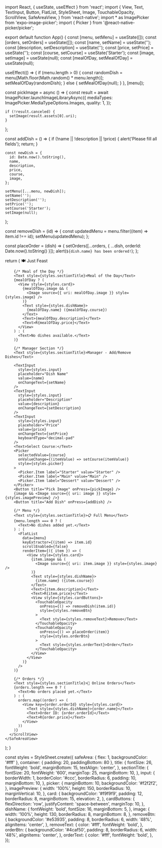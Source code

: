 import React, { useState, useEffect } from 'react';
import {
  View,
  Text,
  TextInput,
  Button,
  FlatList,
  StyleSheet,
  Image,
  TouchableOpacity,
  ScrollView,
  SafeAreaView,
} from 'react-native';
import * as ImagePicker from 'expo-image-picker';
import { Picker } from '@react-native-picker/picker';

export default function App() {
  const [menu, setMenu] = useState([]);
  const [orders, setOrders] = useState([]);
  const [name, setName] = useState('');
  const [description, setDescription] = useState('');
  const [price, setPrice] = useState('');
  const [course, setCourse] = useState('Starter');
  const [image, setImage] = useState(null);
  const [mealOfDay, setMealOfDay] = useState(null);

  useEffect(() => {
    if (menu.length > 0) {
      const randomDish = menu[Math.floor(Math.random() * menu.length)];
      setMealOfDay(randomDish);
    } else {
      setMealOfDay(null);
    }
  }, [menu]);

  const pickImage = async () => {
    const result = await ImagePicker.launchImageLibraryAsync({
      mediaTypes: ImagePicker.MediaTypeOptions.Images,
      quality: 1,
    });

    if (!result.canceled) {
      setImage(result.assets[0].uri);
    }
  };

  const addDish = () => {
    if (!name || !description || !price) {
      alert('Please fill all fields');
      return;
    }

    const newDish = {
      id: Date.now().toString(),
      name,
      description,
      price,
      course,
      image,
    };

    setMenu([...menu, newDish]);
    setName('');
    setDescription('');
    setPrice('');
    setCourse('Starter');
    setImage(null);
  };

  const removeDish = (id) => {
    const updatedMenu = menu.filter((item) => item.id !== id);
    setMenu(updatedMenu);
  };

  const placeOrder = (dish) => {
    setOrders([...orders, { ...dish, orderId: Date.now().toString() }]);
    alert(`${dish.name} has been ordered!`);
  };

  return (
    <SafeAreaView style={styles.safeArea}>
      <ScrollView contentContainerStyle={styles.container}>
        <Text style={styles.title}>🍽️ Just Feast</Text>

        {/* Meal of the Day */}
        <Text style={styles.sectionTitle}>Meal of the Day</Text>
        {mealOfDay ? (
          <View style={styles.card}>
            {mealOfDay.image && (
              <Image source={{ uri: mealOfDay.image }} style={styles.image} />
            )}
            <Text style={styles.dishName}>
              {mealOfDay.name} ({mealOfDay.course})
            </Text>
            <Text>{mealOfDay.description}</Text>
            <Text>R{mealOfDay.price}</Text>
          </View>
        ) : (
          <Text>No dishes available.</Text>
        )}

        {/* Manager Section */}
        <Text style={styles.sectionTitle}>Manager - Add/Remove Dishes</Text>

        <TextInput
          style={styles.input}
          placeholder="Dish Name"
          value={name}
          onChangeText={setName}
        />
        <TextInput
          style={styles.input}
          placeholder="Description"
          value={description}
          onChangeText={setDescription}
        />
        <TextInput
          style={styles.input}
          placeholder="Price"
          value={price}
          onChangeText={setPrice}
          keyboardType="decimal-pad"
        />
        <Text>Select Course:</Text>
        <Picker
          selectedValue={course}
          onValueChange={(itemValue) => setCourse(itemValue)}
          style={styles.picker}
        >
          <Picker.Item label="Starter" value="Starter" />
          <Picker.Item label="Main" value="Main" />
          <Picker.Item label="Dessert" value="Dessert" />
        </Picker>
        <Button title="Pick Image" onPress={pickImage} />
        {image && <Image source={{ uri: image }} style={styles.imagePreview} />}
        <Button title="Add Dish" onPress={addDish} />

        {/* Menu */}
        <Text style={styles.sectionTitle}>📋 Full Menu</Text>
        {menu.length === 0 ? (
          <Text>No dishes added yet.</Text>
        ) : (
          <FlatList
            data={menu}
            keyExtractor={(item) => item.id}
            scrollEnabled={false}
            renderItem={({ item }) => (
              <View style={styles.card}>
                {item.image && (
                  <Image source={{ uri: item.image }} style={styles.image} />
                )}
                <Text style={styles.dishName}>
                  {item.name} ({item.course})
                </Text>
                <Text>{item.description}</Text>
                <Text>R{item.price}</Text>
                <View style={styles.cardButtons}>
                  <TouchableOpacity
                    onPress={() => removeDish(item.id)}
                    style={styles.removeBtn}
                  >
                    <Text style={styles.removeText}>Remove</Text>
                  </TouchableOpacity>
                  <TouchableOpacity
                    onPress={() => placeOrder(item)}
                    style={styles.orderBtn}
                  >
                    <Text style={styles.orderText}>Order</Text>
                  </TouchableOpacity>
                </View>
              </View>
            )}
          />
        )}

        {/* Orders */}
        <Text style={styles.sectionTitle}>🧾 Online Orders</Text>
        {orders.length === 0 ? (
          <Text>No orders placed yet.</Text>
        ) : (
          orders.map((order) => (
            <View key={order.orderId} style={styles.card}>
              <Text style={styles.dishName}>{order.name}</Text>
              <Text>Order ID: {order.orderId}</Text>
              <Text>R{order.price}</Text>
            </View>
          ))
        )}
      </ScrollView>
    </SafeAreaView>
  );
}

const styles = StyleSheet.create({
  safeArea: { flex: 1, backgroundColor: '#fff' },
  container: { padding: 20, paddingBottom: 80 },
  title: {
    fontSize: 26,
    fontWeight: 'bold',
    marginBottom: 15,
    textAlign: 'center',
  },
  sectionTitle: {
    fontSize: 20,
    fontWeight: '600',
    marginTop: 25,
    marginBottom: 10,
  },
  input: {
    borderWidth: 1,
    borderColor: '#ccc',
    borderRadius: 6,
    padding: 10,
    marginBottom: 10,
  },
  picker: {
    marginBottom: 10,
    backgroundColor: '#f2f2f2',
  },
  imagePreview: {
    width: '100%',
    height: 150,
    borderRadius: 10,
    marginVertical: 10,
  },
  card: {
    backgroundColor: '#f9f9f9',
    padding: 12,
    borderRadius: 8,
    marginBottom: 15,
    elevation: 2,
  },
  cardButtons: {
    flexDirection: 'row',
    justifyContent: 'space-between',
    marginTop: 10,
  },
  dishName: {
    fontWeight: 'bold',
    fontSize: 16,
    marginBottom: 5,
  },
  image: {
    width: '100%',
    height: 130,
    borderRadius: 8,
    marginBottom: 8,
  },
  removeBtn: {
    backgroundColor: '#e53935',
    padding: 8,
    borderRadius: 6,
    width: '48%',
    alignItems: 'center',
  },
  removeText: {
    color: '#fff',
    fontWeight: 'bold',
  },
  orderBtn: {
    backgroundColor: '#4caf50',
    padding: 8,
    borderRadius: 6,
    width: '48%',
    alignItems: 'center',
  },
  orderText: {
    color: '#fff',
    fontWeight: 'bold',
  },
});
